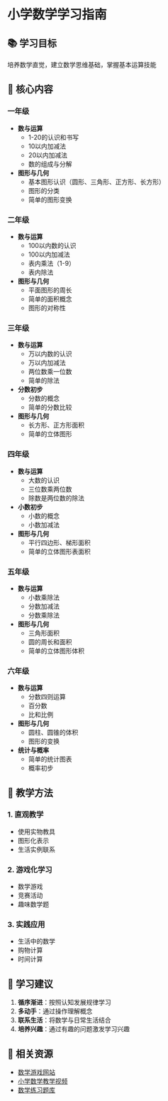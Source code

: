 # 小学数学学习指南

## 📚 学习目标

培养数学直觉，建立数学思维基础，掌握基本运算技能

## 🎯 核心内容

### 一年级

- **数与运算**
  - 1-20的认识和书写
  - 10以内加减法
  - 20以内加减法
  - 数的组成与分解
- **图形与几何**
  - 基本图形认识（圆形、三角形、正方形、长方形）
  - 图形的分类
  - 简单的图形变换

### 二年级

- **数与运算**
  - 100以内数的认识
  - 100以内加减法
  - 表内乘法（1-9）
  - 表内除法
- **图形与几何**
  - 平面图形的周长
  - 简单的面积概念
  - 图形的对称性

### 三年级

- **数与运算**
  - 万以内数的认识
  - 万以内加减法
  - 两位数乘一位数
  - 简单的除法
- **分数初步**
  - 分数的概念
  - 简单的分数比较
- **图形与几何**
  - 长方形、正方形面积
  - 简单的立体图形

### 四年级

- **数与运算**
  - 大数的认识
  - 三位数乘两位数
  - 除数是两位数的除法
- **小数初步**
  - 小数的概念
  - 小数加减法
- **图形与几何**
  - 平行四边形、梯形面积
  - 简单的立体图形表面积

### 五年级

- **数与运算**
  - 小数乘除法
  - 分数加减法
  - 分数乘除法
- **图形与几何**
  - 三角形面积
  - 圆的周长和面积
  - 简单的立体图形体积

### 六年级

- **数与运算**
  - 分数四则运算
  - 百分数
  - 比和比例
- **图形与几何**
  - 圆柱、圆锥的体积
  - 图形的变换
- **统计与概率**
  - 简单的统计图表
  - 概率初步

## 🎨 教学方法

### 1. 直观教学

- 使用实物教具
- 图形化表示
- 生活实例联系

### 2. 游戏化学习

- 数学游戏
- 竞赛活动
- 趣味数学题

### 3. 实践应用

- 生活中的数学
- 购物计算
- 时间计算

## 📝 学习建议

1. **循序渐进**：按照认知发展规律学习
2. **多动手**：通过操作理解概念
3. **联系生活**：将数学与日常生活结合
4. **培养兴趣**：通过有趣的问题激发学习兴趣

## 🔗 相关资源

- [数学游戏网站](https://www.mathplayground.com/)
- [小学数学教学视频](https://www.khanacademy.org/math/early-math)
- [数学练习题库](https://www.ixl.com/math/)
